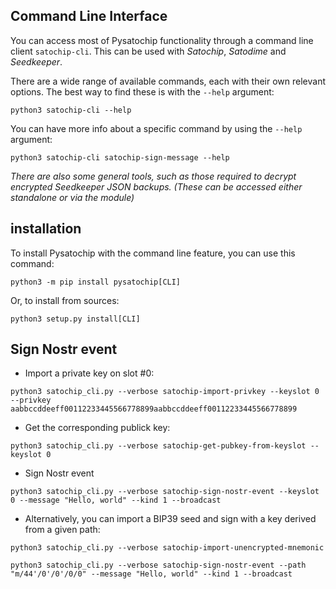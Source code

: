 ## Command Line Interface

You can access most of Pysatochip functionality through a command line client `satochip-cli`. This can be used with _Satochip_, _Satodime_ and _Seedkeeper_.

There are a wide range of available commands, each with their own relevant options. The best way to find these is with the `--help` argument:

```commandline
python3 satochip-cli --help
```

You can have more info about a specific command by using the `--help` argument:

```commandline
python3 satochip-cli satochip-sign-message --help
```

_There are also some general tools, such as those required to decrypt encrypted Seedkeeper JSON backups. (These can be accessed either standalone or via the module)_

## installation

To install Pysatochip with the command line feature, you can use this command:

```commandline
python3 -m pip install pysatochip[CLI]
```
Or, to install from sources: 

```commandline
python3 setup.py install[CLI]
```

## Sign Nostr event

* Import a private key on slot #0:
```commandline
python3 satochip_cli.py --verbose satochip-import-privkey --keyslot 0 --privkey aabbccddeeff00112233445566778899aabbccddeeff00112233445566778899
```

* Get the corresponding publick key:
```commandline
python3 satochip_cli.py --verbose satochip-get-pubkey-from-keyslot --keyslot 0
```

* Sign Nostr event 
```commandline
python3 satochip_cli.py --verbose satochip-sign-nostr-event --keyslot 0 --message "Hello, world" --kind 1 --broadcast
```

* Alternatively, you can import a BIP39 seed and sign with a key derived from a given path:
```commandline
python3 satochip_cli.py --verbose satochip-import-unencrypted-mnemonic
```

```commandline
python3 satochip_cli.py --verbose satochip-sign-nostr-event --path "m/44'/0'/0'/0/0" --message "Hello, world" --kind 1 --broadcast
```

